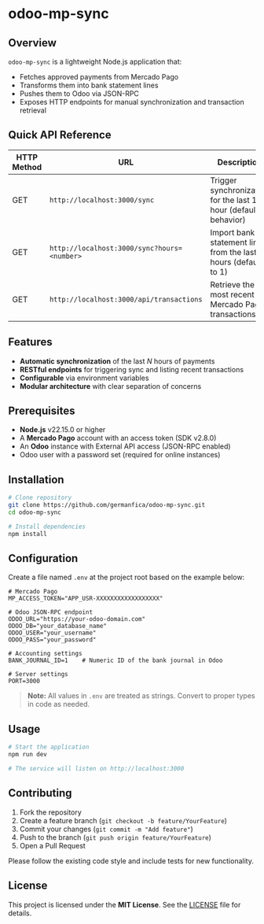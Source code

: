 # odoo-mp-sync

## Overview

`odoo-mp-sync` is a lightweight Node.js application that:

* Fetches approved payments from Mercado Pago
* Transforms them into bank statement lines
* Pushes them to Odoo via JSON-RPC
* Exposes HTTP endpoints for manual synchronization and transaction retrieval

## Quick API Reference

| HTTP Method | URL                                         | Description                                                         |
|-------------|---------------------------------------------|---------------------------------------------------------------------|
| GET         | `http://localhost:3000/sync`                | Trigger synchronization for the last 1 hour (default behavior)      |
| GET         | `http://localhost:3000/sync?hours=<number>` | Import bank statement lines from the last N hours (defaults to 1)   |
| GET         | `http://localhost:3000/api/transactions`    | Retrieve the 10 most recent Mercado Pago transactions               |

## Features

* **Automatic synchronization** of the last *N* hours of payments
* **RESTful endpoints** for triggering sync and listing recent transactions
* **Configurable** via environment variables
* **Modular architecture** with clear separation of concerns

## Prerequisites

* **Node.js** v22.15.0 or higher
* A **Mercado Pago** account with an access token (SDK v2.8.0)
* An **Odoo** instance with External API access (JSON-RPC enabled)
* Odoo user with a password set (required for online instances)

## Installation

```bash
# Clone repository
git clone https://github.com/germanfica/odoo-mp-sync.git
cd odoo-mp-sync

# Install dependencies
npm install
```

## Configuration

Create a file named `.env` at the project root based on the example below:

```env
# Mercado Pago
MP_ACCESS_TOKEN="APP_USR-XXXXXXXXXXXXXXXXXX"

# Odoo JSON-RPC endpoint
ODOO_URL="https://your-odoo-domain.com"
ODOO_DB="your_database_name"
ODOO_USER="your_username"
ODOO_PASS="your_password"

# Accounting settings
BANK_JOURNAL_ID=1    # Numeric ID of the bank journal in Odoo

# Server settings
PORT=3000
```

> **Note:** All values in `.env` are treated as strings. Convert to proper types in code as needed.

## Usage

```bash
# Start the application
npm run dev

# The service will listen on http://localhost:3000
```

## Contributing

1. Fork the repository
2. Create a feature branch (`git checkout -b feature/YourFeature`)
3. Commit your changes (`git commit -m "Add feature"`)
4. Push to the branch (`git push origin feature/YourFeature`)
5. Open a Pull Request

Please follow the existing code style and include tests for new functionality.

## License

This project is licensed under the **MIT License**. See the [LICENSE](LICENSE) file for details.
